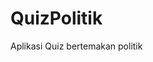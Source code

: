 # QuizPolitik
Aplikasi Quiz bertemakan politik

<blockquote class="imgur-embed-pub" lang="en" data-id="a/PFqEhS6" data-context="false" ><a href="//imgur.com/a/PFqEhS6"></a></blockquote><script async src="//s.imgur.com/min/embed.js" charset="utf-8"></script>
